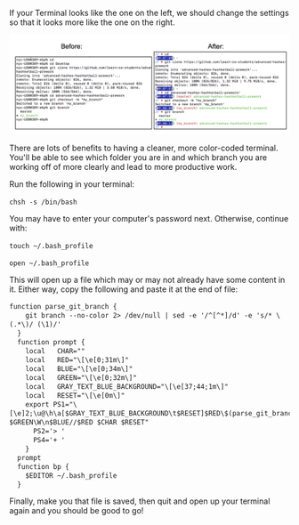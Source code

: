 If your Terminal looks like the one on the left, we should change the settings so that it looks more like the one on the right.

![img](./terminal.png)


There are lots of benefits to having a cleaner, more color-coded terminal. You'll be able to see which folder you are in and which branch you are working off of more clearly and lead to more productive work.

Run the following in your terminal:

`chsh -s /bin/bash`

You may have to enter your computer's password next. Otherwise, continue with:

`touch ~/.bash_profile`

`open ~/.bash_profile`

This will open up a file which may or may not already have some content in it. Either way, copy the following and paste it at the end of file:

```
function parse_git_branch {
    git branch --no-color 2> /dev/null | sed -e '/^[^*]/d' -e 's/* \(.*\)/ (\1)/'
  }
  function prompt {
    local   CHAR=""
    local   RED="\[\e[0;31m\]"
    local   BLUE="\[\e[0;34m\]"
    local   GREEN="\[\e[0;32m\]"
    local   GRAY_TEXT_BLUE_BACKGROUND="\[\e[37;44;1m\]"
    local   RESET="\[\e[0m\]"
    export PS1="\[\e]2;\u@\h\a[$GRAY_TEXT_BLUE_BACKGROUND\t$RESET]$RED\$(parse_git_branch) $GREEN\W\n$BLUE//$RED $CHAR $RESET"
      PS2='> '
      PS4='+ '
    }
  prompt
  function bp {
    $EDITOR ~/.bash_profile
  }
```

Finally, make you that file is saved, then quit and open up your terminal again and you should be good to go!
